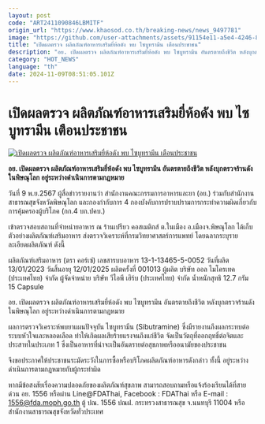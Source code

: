 ```yaml
---
layout: post
code: "ART2411090846LBMITF"
origin_url: "https://www.khaosod.co.th/breaking-news/news_9497781"
image: "https://github.com/user-attachments/assets/91154e11-a5e4-4246-8e00-1fddee1d496c"
title: "เปิดผลตรวจ ผลิตภัณฑ์อาหารเสริมยี่ห้อดัง พบ ไซบูทรามีน เตือนประชาชน"
description: "อย. เปิดผลตรวจ ผลิตภัณฑ์อาหารเสริมยี่ห้อดัง พบ ไซบูทรามีน อันตรตายถึงชีวิต หลังบุกตรวจร้านดังในพิษณุโลก อยู่ระหว่างดำเนินการตามกฎหมาย"
category: "HOT_NEWS"
language: "th"
date: 2024-11-09T08:51:05.101Z
---
```


# เปิดผลตรวจ ผลิตภัณฑ์อาหารเสริมยี่ห้อดัง พบ ไซบูทรามีน เตือนประชาชน

[![เปิดผลตรวจ ผลิตภัณฑ์อาหารเสริมยี่ห้อดัง พบ ไซบูทรามีน เตือนประชาชน](https://www.khaosod.co.th/wpapp/uploads/2024/11/food-supplement.jpg "เปิดผลตรวจ ผลิตภัณฑ์อาหารเสริมยี่ห้อดัง พบ ไซบูทรามีน เตือนประชาชน")](https://www.khaosod.co.th/wpapp/uploads/2024/11/food-supplement.jpg)

**อย. เปิดผลตรวจ ผลิตภัณฑ์อาหารเสริมยี่ห้อดัง พบ ไซบูทรามีน อันตรตายถึงชีวิต หลังบุกตรวจร้านดังในพิษณุโลก อยู่ระหว่างดำเนินการตามกฎหมาย**

วันที่ 9 พ.ย.2567 ผู้สื่อข่าวรายงานว่า สำนักงานคณะกรรมการอาหารและยา (อย.) ร่วมกับสำนักงานสาธารณสุขจังหวัดพิษณุโลก และกองกำกับการ 4 กองบังคับการปราบปรามการกระทำความผิดเกี่ยวกับการคุ้มครองผู้บริโภค (กก.4 บก.ปคบ.)

เข้าตรวจสอบสถานที่จำหน่ายอาหาร ณ ร้านเปรียว คอสเมติกส์ ต.ในเมือง อ.เมืองจ.พิษณุโลก ได้เก็บตัวอย่างผลิตภัณฑ์เสริมอาหาร ส่งตรวจวิเคราะห์ที่กรมวิทยาศาสตร์การแพทย์ โดยฉลากระบุรายละเอียดผลิตภัณฑ์ ดังนี้

ผลิตภัณฑ์เสริมอาหาร (ตรา คอร์เซ่) เลขสารบบอาหาร 13-1-13465-5-0052 วันที่ผลิต 13/01/2023 วันสิ้นอายุ 12/01/2025 ผลิตครั้งที่ 001013 ผู้ผลิต บริษัท ออล ไมโครเทค (ประเทศไทย) จำกัด ผู้จัดจำหน่าย บริษัท วีไอพี เฮิร์บ (ประเทศไทย) จำกัด น้ำหนักสุทธิ 12.7 กรัม 15 Capsule

อย. เปิดผลตรวจ ผลิตภัณฑ์อาหารเสริมยี่ห้อดัง พบ ไซบูทรามีน อันตรตายถึงชีวิต หลังบุกตรวจร้านดังในพิษณุโลก อยู่ระหว่างดำเนินการตามกฎหมาย

ผลการตรวจวิเคราะห์พบยาแผนปัจจุบัน ไซบูทรามีน (Sibutramine) ซึ่งมีรายงานถึงผลกระทบต่อระบบหัวใจและหลอดเลือด ทำให้เกิดผลเสียร้ายแรงจนถึงแก่ชีวิต จัดเป็นวัตถุที่ออกฤทธิ์ต่อจิตและประสาทในประเภท 1 ซึ่งเป็นอาหารที่น่าจะเป็นอันตรายต่อสุขภาพหรืออนามัยของประชาชน

จึงขอประกาศให้ประชาชนระมัดระวังในการซื้อหรือบริโภคผลิตภัณฑ์อาหารดังกล่าว ทั้งนี้ อยู่ระหว่างดำเนินการตามกฎหมายกับผู้กระทำผิด

หากมีข้อสงสัยเรื่องความปลอดภัยของผลิตภัณฑ์สุขภาพ สามารถสอบถามหรือแจ้งร้องเรียนได้ที่สายด่วน อย. 1556 หรือผ่าน Line@FDAThai, Facebook : FDAThai หรือ E-mail : 1556@fda.moph.go.th ตู้ ปณ. 1556 ปณฝ. กระทรวงสาธารณสุข จ.นนทบุรี 11004 หรือสำนักงานสาธารณสุขจังหวัดทั่วประเทศ

